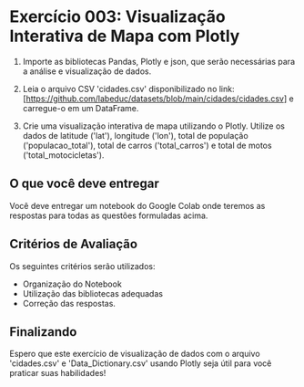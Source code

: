 # Exercício 003: Visualização Interativa de Mapa com Plotly

1. Importe as bibliotecas Pandas, Plotly e json, que serão necessárias para a análise e visualização de dados.

2. Leia o arquivo CSV 'cidades.csv' disponibilizado no link: [https://github.com/labeduc/datasets/blob/main/cidades/cidades.csv] e carregue-o em um DataFrame.

3. Crie uma visualização interativa de mapa utilizando o Plotly. Utilize os dados de latitude ('lat'), longitude ('lon'), total de população ('populacao_total'), total de carros ('total_carros') e total de motos ('total_motocicletas').

## O que você deve entregar

Você deve entregar um notebook do Google Colab onde teremos as respostas para todas as questões formuladas acima.

## Critérios de Avaliação

Os seguintes critérios serão utilizados:

- Organização do Notebook
- Utilização das bibliotecas adequadas
- Correção das respostas.


## Finalizando

Espero que este exercício de visualização de dados com o arquivo 'cidades.csv' e 'Data_Dictionary.csv' usando Plotly seja útil para você praticar suas habilidades!
